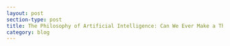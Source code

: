 ```yaml
---
layout: post
section-type: post
title: The Philosophy of Artificial Intelligence: Can We Ever Make a Thinking Machine?
category: blog
---
```

